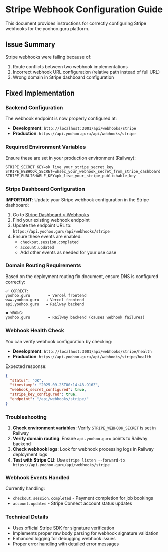 # Stripe Webhook Configuration Guide

This document provides instructions for correctly configuring Stripe webhooks for the yoohoo.guru platform.

## Issue Summary

Stripe webhooks were failing because of:
1. Route conflicts between two webhook implementations
2. Incorrect webhook URL configuration (relative path instead of full URL)
3. Wrong domain in Stripe dashboard configuration

## Fixed Implementation

### Backend Configuration

The webhook endpoint is now properly configured at:
- **Development**: `http://localhost:3001/api/webhooks/stripe`
- **Production**: `https://api.yoohoo.guru/api/webhooks/stripe`

### Required Environment Variables

Ensure these are set in your production environment (Railway):

```env
STRIPE_SECRET_KEY=sk_live_your_stripe_secret_key
STRIPE_WEBHOOK_SECRET=whsec_your_webhook_secret_from_stripe_dashboard
STRIPE_PUBLISHABLE_KEY=pk_live_your_stripe_publishable_key
```

### Stripe Dashboard Configuration

**IMPORTANT**: Update your Stripe webhook configuration in the Stripe dashboard:

1. Go to [Stripe Dashboard > Webhooks](https://dashboard.stripe.com/webhooks)
2. Find your existing webhook endpoint
3. Update the endpoint URL to: `https://api.yoohoo.guru/api/webhooks/stripe`
4. Ensure these events are enabled:
   - `checkout.session.completed`
   - `account.updated`
   - Add other events as needed for your use case

### Domain Routing Requirements

Based on the deployment routing fix document, ensure DNS is configured correctly:

```
✅ CORRECT:
yoohoo.guru        → Vercel frontend  
www.yoohoo.guru   → Vercel frontend
api.yoohoo.guru   → Railway backend

❌ WRONG:
yoohoo.guru        → Railway backend (causes webhook failures)
```

### Webhook Health Check

You can verify webhook configuration by checking:
- **Development**: `http://localhost:3001/api/webhooks/stripe/health`
- **Production**: `https://api.yoohoo.guru/api/webhooks/stripe/health`

Expected response:
```json
{
  "status": "OK",
  "timestamp": "2025-09-25T00:14:48.916Z",
  "webhook_secret_configured": true,
  "stripe_key_configured": true,
  "endpoint": "/api/webhooks/stripe/"
}
```

### Troubleshooting

1. **Check environment variables**: Verify `STRIPE_WEBHOOK_SECRET` is set in Railway
2. **Verify domain routing**: Ensure `api.yoohoo.guru` points to Railway backend
3. **Check webhook logs**: Look for webhook processing logs in Railway deployment logs
4. **Test with Stripe CLI**: Use `stripe listen --forward-to https://api.yoohoo.guru/api/webhooks/stripe`

### Webhook Events Handled

Currently handling:
- `checkout.session.completed` - Payment completion for job bookings
- `account.updated` - Stripe Connect account status updates

### Technical Details

- Uses official Stripe SDK for signature verification
- Implements proper raw body parsing for webhook signature validation
- Enhanced logging for debugging webhook issues
- Proper error handling with detailed error messages